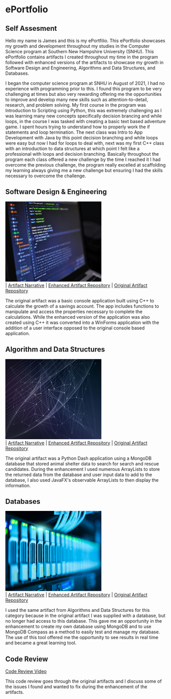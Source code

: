 # ePortfolio

## Self Assesment

Hello my name is James and this is my ePortfilio. This ePortfolio showcases my growth and development throughout my studies in the Computer Science program at Southern New Hampshire University (SNHU).
This ePortfolio contains artifacts I created throughout my time in the program followed with enhanced versions of the artifacts to showcase my growth in Software Design and Engineering, Algorithms and Data Structures, and Databases.

I began the computer science program at SNHU in August of 2021, I had no experience with programming prior to this. I found this program to be very challenging at times but also very rewarding offering me the opportunities to improve and develop many new skills
such as attention-to-detail, research, and problem solving. My first course in the program was Introduction to Scripting using Python, this was extremely challenging as I was learning many new concepts specifically decision brancing and while loops, in the course I was tasked
with creating a basic text based adventure game. I spent hours trying to understand how to properly work the if statements and loop termination. The next class was Intro to App Development with Java by this point decision branching and while loops were easy but now I had for loops to deal with, next was my first C++ class with an introduction to data structures at which point I felt like a professional with loops and decision branching. Basically throughout the program each class offered a new challenge by the time I reached it I had overcome the previous challenge, the program really excelled at scaffolding my learning always giving me a new challenge but ensuring I had the skills necessary to overcome the challenge. 

## Software Design & Engineering

<img src="Misc/SoftwareDesignImg.jpg" height="250" width="300"><br/>
|  [Artifact Narrative](https://github.com/James2589/James2589.github.io/blob/main/AirGead/AirGeadNarrative)  |  [Enhanced Artifact Repository](https://github.com/James2589/James2589.github.io/tree/main/AirGead)  |  [Original Artifact Repository](https://github.com/James2589/James2589.github.io/tree/main/OriginalAirGead)

The original artifact was a basic console application built using C++ to calculate the growth of a savings account. The app includes functions to manipulate and access the properties necessary to complete the calculations. While the enhanced version of the application
was also created using C++ it was converted into a WinForms application with the addition of a user interface opposed to the original console based application.


## Algorithm and Data Structures

<img src="Misc/AlgorithmsImg.jpg" height="250" width="300"><br/>
|  [Artifact Narrative](https://github.com/James2589/James2589.github.io/blob/main/SalvareGrazioso/SalvareGraziosoNarrative)  |  [Enhanced Artifact Repository](https://github.com/James2589/James2589.github.io/tree/main/SalvareGrazioso)  |  [Original Artifact Repository](https://github.com/James2589/James2589.github.io/tree/main/OriginalSalvareGrazioso)

The original artifact was a Python Dash application using a MongoDB database that stored animal shelter data to search for search and rescue candidates. During the enhancement I used numerous ArrayLists to store the returned data from the database and user input data to add to 
the database, I also used JavaFX's observable ArrayLists to then display the information.


## Databases

<img src="Misc/DatabasesImg.jpg" height="250" width="300"><br/>
|  [Artifact Narrative](https://github.com/James2589/James2589.github.io/blob/main/SalvareGrazioso/SalvareGraziosoNarrative)  |  [Enhanced Artifact Repository](https://github.com/James2589/James2589.github.io/tree/main/SalvareGrazioso)  |  [Original Artifact Repository](https://github.com/James2589/James2589.github.io/tree/main/OriginalSalvareGrazioso)

I used the same artifact from Algorithms and Data Structures for this category because in the original artifact I was supplied with a database, but no longer had access to this database. This gave me an opportunity in the enhancement to create my own database using MongoDB
and to use MongoDB Compass as a method to easily test and manage my database. The use of this tool offered me the opportunity to see results in real time and became a great learning tool. 

## Code Review

[Code Review Video](https://www.youtube.com/watch?v=ygKHro2zSFY)

This code review goes through the original artifacts and I discuss some of the issues I found and wanted to fix during the enhancement of the artifacts.
